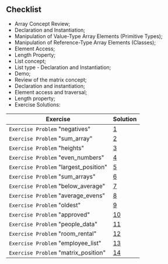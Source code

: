 ## Checklist
- Array Concept Review;
- Declaration and Instantiation;
- Manipulation of Value-Type Array Elements (Primitive Types);
- Manipulation of Reference-Type Array Elements (Classes);
- Element Access;
- Length Property;
- List concept;
- List type - Declaration and Instantiation;
- Demo;
- Review of the matrix concept;
- Declaration and instantiation;
- Element access and traversal;
- Length property;
- Exercise Solutions:
  

| **Exercise**                          | **Solution**                                                                                                                                                       |
|---------------------------------------|--------------------------------------------------------------------------------------------------------------------------------------------------------------------|
| `Exercise Problem` "negatives"        | [1](https://github.com/souzafcharles/Complete-Java-Object-Oriented-Programming-and-Projects/tree/master/Section_H8_Memory_Management_Arrays_and_Lists/Exercise01)  |
| `Exercise Problem` "sum_array"        | [2](https://github.com/souzafcharles/Complete-Java-Object-Oriented-Programming-and-Projects/tree/master/Section_H8_Memory_Management_Arrays_and_Lists/Exercise02)  |
| `Exercise Problem` "heights"          | [3](https://github.com/souzafcharles/Complete-Java-Object-Oriented-Programming-and-Projects/tree/master/Section_H8_Memory_Management_Arrays_and_Lists/Exercise03)  |
| `Exercise Problem` "even_numbers"     | [4](https://github.com/souzafcharles/Complete-Java-Object-Oriented-Programming-and-Projects/tree/master/Section_H8_Memory_Management_Arrays_and_Lists/Exercise04)  |
| `Exercise Problem` "largest_position" | [5](https://github.com/souzafcharles/Complete-Java-Object-Oriented-Programming-and-Projects/tree/master/Section_H8_Memory_Management_Arrays_and_Lists/Exercise05)  |
| `Exercise Problem` "sum_arrays"       | [6](https://github.com/souzafcharles/Complete-Java-Object-Oriented-Programming-and-Projects/tree/master/Section_H8_Memory_Management_Arrays_and_Lists/Exercise06)  |
| `Exercise Problem` "below_average"    | [7](https://github.com/souzafcharles/Complete-Java-Object-Oriented-Programming-and-Projects/tree/master/Section_H8_Memory_Management_Arrays_and_Lists/Exercise07)  |
| `Exercise Problem` "average_evens"    | [8](https://github.com/souzafcharles/Complete-Java-Object-Oriented-Programming-and-Projects/tree/master/Section_H8_Memory_Management_Arrays_and_Lists/Exercise08)  |
| `Exercise Problem` "oldest"           | [9](https://github.com/souzafcharles/Complete-Java-Object-Oriented-Programming-and-Projects/tree/master/Section_H8_Memory_Management_Arrays_and_Lists/Exercise09)  |
| `Exercise Problem` "approved"         | [10](https://github.com/souzafcharles/Complete-Java-Object-Oriented-Programming-and-Projects/tree/master/Section_H8_Memory_Management_Arrays_and_Lists/Exercise10) |
| `Exercise Problem` "people_data"      | [11](https://github.com/souzafcharles/Complete-Java-Object-Oriented-Programming-and-Projects/tree/master/Section_H8_Memory_Management_Arrays_and_Lists/Exercise11) |
| `Exercise Problem` "room_rental"      | [12](https://github.com/souzafcharles/Complete-Java-Object-Oriented-Programming-and-Projects/tree/master/Section_H8_Memory_Management_Arrays_and_Lists/Exercise12) |
| `Exercise Problem` "employee_list"    | [13](https://github.com/souzafcharles/Complete-Java-Object-Oriented-Programming-and-Projects/tree/master/Section_H8_Memory_Management_Arrays_and_Lists/Exercise13) |
| `Exercise Problem` "matrix_position"  | [14](https://github.com/souzafcharles/Complete-Java-Object-Oriented-Programming-and-Projects/tree/master/Section_H8_Memory_Management_Arrays_and_Lists/Exercise14) | 
